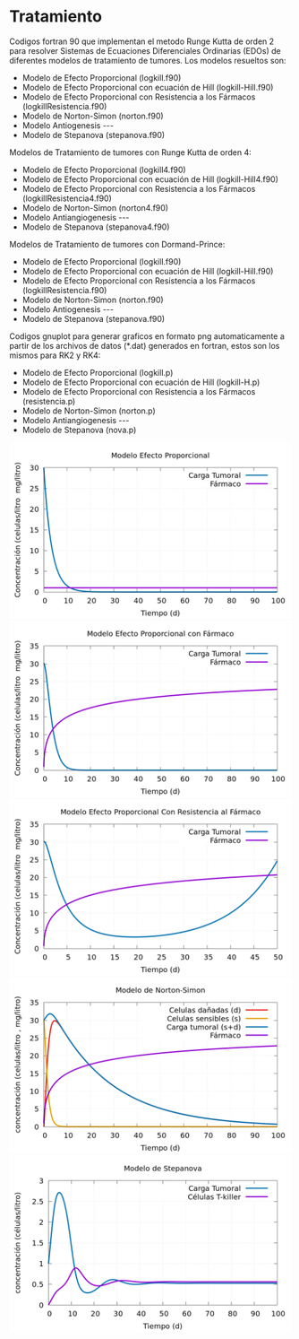 # Tratamiento

Codigos fortran 90 que implementan el metodo Runge Kutta de orden 2 para resolver Sistemas de Ecuaciones Diferenciales Ordinarias (EDOs) de diferentes modelos de tratamiento de tumores. Los modelos resueltos son:

+ Modelo de Efecto Proporcional (logkill.f90)
+ Modelo de Efecto Proporcional con ecuación de Hill (logkill-Hill.f90)
+ Modelo de Efecto Proporcional con Resistencia a los Fármacos (logkillResistencia.f90)
+ Modelo de Norton-Simon (norton.f90)
+ Modelo Antiogenesis ---
+ Modelo de Stepanova (stepanova.f90)

Modelos de Tratamiento de tumores con Runge Kutta de orden 4:

+ Modelo de Efecto Proporcional (logkill4.f90)
+ Modelo de Efecto Proporcional con ecuación de Hill (logkill-Hill4.f90)
+ Modelo de Efecto Proporcional con Resistencia a los Fármacos (logkillResistencia4.f90)
+ Modelo de Norton-Simon (norton4.f90)
+ Modelo Antiangiogenesis ---
+ Modelo de Stepanova (stepanova4.f90)

Modelos de Tratamiento de tumores con Dormand-Prince:
+ Modelo de Efecto Proporcional (logkill.f90)
+ Modelo de Efecto Proporcional con ecuación de Hill (logkill-Hill.f90)
+ Modelo de Efecto Proporcional con Resistencia a los Fármacos (logkillResistencia.f90)
+ Modelo de Norton-Simon (norton.f90)
+ Modelo Antiogenesis ---
+ Modelo de Stepanova (stepanova.f90)

Codigos gnuplot para generar graficos en formato png automaticamente a partir de los archivos de datos (*.dat) generados en fortran, estos son los mismos para RK2 y RK4:

+ Modelo de Efecto Proporcional (logkill.p)
+ Modelo de Efecto Proporcional con ecuación de Hill (logkill-H.p)
+ Modelo de Efecto Proporcional con Resistencia a los Fármacos (resistencia.p)
+ Modelo de Norton-Simon (norton.p)
+ Modelo Antiangiogenesis ---
+ Modelo de Stepanova (nova.p)

![Modelo log-kill](https://github.com/Cygnus000/tratamiento/blob/main/logkill.png)
![Modelo log-kill con ecuacion de Hill](https://github.com/Cygnus000/tratamiento/blob/main/logkill-H.png)
![Modelo log-kill con resistencia al farmaco](https://github.com/Cygnus000/tratamiento/blob/main/resistencia.png)
![Modelo norton-simon](https://github.com/Cygnus000/tratamiento/blob/main/norton.png)
![Modelo stepanova](https://github.com/Cygnus000/tratamiento/blob/main/nova.png)



